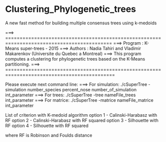 # Clustering_Phylogenetic_trees
A new fast method for building multiple consensus trees using k-medoids


===> ===========================================================================================
===> Program : K-Means super-trees - 2015
===> Authors   : Nadia Tahiri and Vladimir Makarenkov (Universite du Quebec a Montreal)
===> This program computes a clustering for phylogenetic trees based on the K-Means partitioning.
===> ============================================================================================
 
Please execute next command line:
===> For simulation: ./cSuperTree -simulation number_species percent_nose number_of_simulation int_parameter
===> For trees: ./cSuperTree -tree nameFile_trees int_parameter
===> For matrice: ./cSuperTree -matrice nameFile_matrice int_parameter
 
List of criterion with K-medoid algorithm
option 1 - Calinski-Harabasz with RF
option 2 - Calinski-Harabasz with RF squared
option 3 - Silhouette with RF
option 4 - Silhouette with RF squared


where RF is Robinson and Foulds distance
